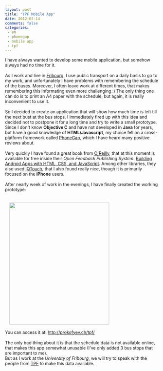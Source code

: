 ```yaml
---
layout: post
title: "TPF Mobile App"
date: 2012-03-14
comments: false
categories:
 - en
 - phonegap
 - mobile app
 - tpf
---
```



I have always wanted to develop some mobile application, but somehow always had no time for it.<br /><br />As I work and live in <a href="http://en.wikipedia.org/wiki/Fribourg">Fribourg</a>, I use public transport on a daily basis to go to my work, and unfortunately I have problems with remembering the schedule of the buses. Moreover, I often leave work at different times, that makes remembering this informating even more challenging :) The only thing one can do is to print an A4 paper with the schedule, but again, it is really inconvenient to use it.<br /><br />So I decided to create an application that will show how much time is left till the next bust at the bus stops. I&nbsp;immediately fired up with this idea and decided not to postpone it for a long time and try to write a small prototype. Since I don't know <b>Objective C</b> and have not developed in <b>Java</b> for years, but have a good knowledge of&nbsp;<b>HTML/Javascript</b>, my choice fell on a cross-platform framework called&nbsp;<a href="http://phonegap.com/">PhoneGap</a>, which I have heard many positive reviews about.<br /><br />Very quickly I have found a great book from <a href="http://oreilly.com/">O'Reilly</a>, that at this moment is available for free inside their&nbsp;<i>Open Feedback Publishing System</i>: <a href="http://ofps.oreilly.com/titles/9781449383268/">Building Android Apps with HTML, CSS, and JavaScript</a>. Among other libraries, they also used <a href="http://jqtouch.com/">jQTouch</a>, that I also found really nice, though it is primarily focused on the <b>iPhone</b> users.<br /><br />After nearly week of work in the evenings, I have finally created the working prototype:<br /><br /><br /><a href="http://2.bp.blogspot.com/-4dZK6IkLt04/T2DAy3UK8cI/AAAAAAAADYk/DZObugjm24I/s1600/Screen+shot+2012-03-14+at+17.00.37+.png" imageanchor="1" style="margin-left: 1em; margin-right: 1em;"><img border="0" height="400" src="http://2.bp.blogspot.com/-4dZK6IkLt04/T2DAy3UK8cI/AAAAAAAADYk/DZObugjm24I/s400/Screen+shot+2012-03-14+at+17.00.37+.png" width="328" /></a></div><br /><br />You can access it at:&nbsp;<a href="http://prokofyev.ch/tpf/">http://prokofyev.ch/tpf/</a><br /><br />The only bad thing about it is that the schedule data is not available online, that makes this app somewhat unusable (I've only added 3 bus stops that are important to me).<br />But as I work at the <i>University of Fribourg</i>, we will try to speak with the people from <a href="http://www.tpf.ch/">TPF</a>&nbsp;to make this data available.<br /><br /><br /></div>
